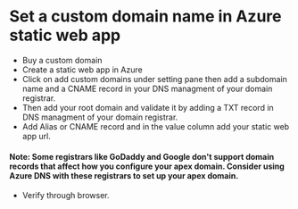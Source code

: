 # Set a custom domain name in Azure static web app
* Buy a custom domain
* Create a static web app in Azure
* Click on add custom domains under setting pane then add a subdomain name and a CNAME record in your DNS managment of your domain registrar.
* Then add your root domain and validate it by adding a TXT record in DNS managment of your domain registrar.
* Add Alias or CNAME record and in the value column add your static web app url.
#### Note: Some registrars like GoDaddy and Google don't support domain records that affect how you configure your apex domain. Consider using Azure DNS with these registrars to set up your apex domain.
* Verify through browser.
